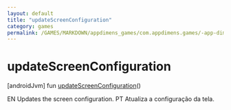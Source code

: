 ```yaml
---
layout: default
title: "updateScreenConfiguration"
category: games
permalink: /GAMES/MARKDOWN/appdimens_games/com.appdimens.games/-app-dimens-games/update-screen-configuration.html
---
```


# updateScreenConfiguration

[androidJvm]
fun [updateScreenConfiguration](update-screen-configuration.md)()

EN Updates the screen configuration. PT Atualiza a configuração da tela.